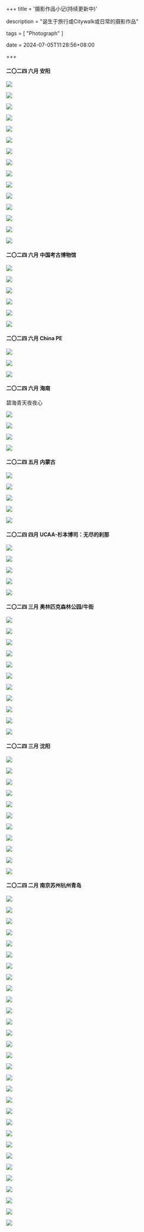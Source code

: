 +++
title = '摄影作品小记(持续更新中)'

description = "诞生于旅行或Citywalk或日常的摄影作品"

tags = [ "Photograph" ]

date = 2024-07-05T11:28:56+08:00

+++

#### 二〇二四 六月 安阳

![](https://pub-f40a9f95639d4cee81dcb09d9b4adf70.r2.dev/blog/2024/07/970ac632cae0d501d8ff38d8f98a3283.JPG)

![](https://pub-f40a9f95639d4cee81dcb09d9b4adf70.r2.dev/blog/2024/07/af29ec3952dcbbe3b148ae530d33c599.JPG)

![](https://pub-f40a9f95639d4cee81dcb09d9b4adf70.r2.dev/blog/2024/07/9b7177783941278a90cb9d5a5331a1ea.JPG)

![](https://pub-f40a9f95639d4cee81dcb09d9b4adf70.r2.dev/blog/2024/07/51b49a5bdbacbdfa2e6d39f65775706d.JPG)

![](https://pub-f40a9f95639d4cee81dcb09d9b4adf70.r2.dev/blog/2024/07/00fcecb1cc0aaf02fcb4aed508dd7677.JPG)

![](https://pub-f40a9f95639d4cee81dcb09d9b4adf70.r2.dev/blog/2024/07/6ecfbda1d05bd0551aded30b45f05043.JPG)

![](https://pub-f40a9f95639d4cee81dcb09d9b4adf70.r2.dev/blog/2024/07/ab273d1399ca043ef3cdec01f7956e93.JPG)

![](https://pub-f40a9f95639d4cee81dcb09d9b4adf70.r2.dev/blog/2024/07/c5e345230f2c73135bf464e4fe9e56ac.JPG)

![](https://pub-f40a9f95639d4cee81dcb09d9b4adf70.r2.dev/blog/2024/07/94582abb103f8342bb8cf26c4e82e61d.JPG)

![](https://pub-f40a9f95639d4cee81dcb09d9b4adf70.r2.dev/blog/2024/07/68456e34bb7fc26172c23ab8ac4782c9.JPG)

![](https://pub-f40a9f95639d4cee81dcb09d9b4adf70.r2.dev/blog/2024/07/253e5e4633be5444b0b8218004ea6612.JPG)

![](https://pub-f40a9f95639d4cee81dcb09d9b4adf70.r2.dev/blog/2024/07/7297339d5bafce752c59592f7788e8ef.JPG)

![](https://pub-f40a9f95639d4cee81dcb09d9b4adf70.r2.dev/blog/2024/07/13799a2c663c5c94fa4ccc170d466480.JPG)

![](https://pub-f40a9f95639d4cee81dcb09d9b4adf70.r2.dev/blog/2024/07/d297c0fc505e935e8e5e4bb4a35b3923.JPG)

![](https://pub-f40a9f95639d4cee81dcb09d9b4adf70.r2.dev/blog/2024/07/b75030224611b9aa5395f71ea4c69c14.JPG)

#### 二〇二四 六月 中国考古博物馆

![](https://pub-f40a9f95639d4cee81dcb09d9b4adf70.r2.dev/blog/2024/07/93c140ed35d768b3860bc70c11968575.JPG)

![](https://pub-f40a9f95639d4cee81dcb09d9b4adf70.r2.dev/blog/2024/07/eb4a0e947f180ac8208f8d115fb52cdc.JPG)

![](https://pub-f40a9f95639d4cee81dcb09d9b4adf70.r2.dev/blog/2024/07/713d5fdcf204a8ea36439b2482b37d0f.JPG)

![](https://pub-f40a9f95639d4cee81dcb09d9b4adf70.r2.dev/blog/2024/07/3c4502dd1a47b84d0f51a35e0fee6325.JPG)

![](https://pub-f40a9f95639d4cee81dcb09d9b4adf70.r2.dev/blog/2024/07/e7552ff18658b6d0d107f736d2be84c3.JPG)

![](https://pub-f40a9f95639d4cee81dcb09d9b4adf70.r2.dev/blog/2024/07/84520e9d2a1154c9d785535c18507bb4.JPG)

#### 二〇二四 六月 China PE

![](https://pub-f40a9f95639d4cee81dcb09d9b4adf70.r2.dev/blog/2024/07/b681f32a792d0ef0ecbb242d7ea2bb29.JPG)

![](https://pub-f40a9f95639d4cee81dcb09d9b4adf70.r2.dev/blog/2024/07/c9dc11301d4199198766891ec01223ec.JPG)

![](https://pub-f40a9f95639d4cee81dcb09d9b4adf70.r2.dev/blog/2024/07/0d7e6c31b7da4a0394ce3d2c249857c1.JPG)

#### 二〇二四 六月 海南

碧海青天夜夜心

![](https://pub-f40a9f95639d4cee81dcb09d9b4adf70.r2.dev/Picture_0880c08b0110abddf430.JPG)

![](https://pub-f40a9f95639d4cee81dcb09d9b4adf70.r2.dev/Picture_0880c08b0110abddb835.jpg)

![](https://pub-f40a9f95639d4cee81dcb09d9b4adf70.r2.dev/Picture_0880c08b0110abddbc31.jpg)

![](https://pub-f40a9f95639d4cee81dcb09d9b4adf70.r2.dev/Picture_0880c08b0110abdd9837.jpg)

#### 二〇二四 五月 内蒙古

![](https://pub-f40a9f95639d4cee81dcb09d9b4adf70.r2.dev/blog/2024/07/b7c31310696dc749d7d9c1e3a03d26a7.JPG)

![](https://pub-f40a9f95639d4cee81dcb09d9b4adf70.r2.dev/blog/2024/07/d40764f534a752571b748cbe672760d6.JPG)

![](https://pub-f40a9f95639d4cee81dcb09d9b4adf70.r2.dev/blog/2024/07/39335c81e121d72346b24df3a08e1612.JPG)

![](https://pub-f40a9f95639d4cee81dcb09d9b4adf70.r2.dev/blog/2024/07/fb8a9f6cbff7997b14314b568100c5af.JPG)

![](https://pub-f40a9f95639d4cee81dcb09d9b4adf70.r2.dev/blog/2024/07/d4236f7e67638e768106d310117c3304.JPG)

#### 二〇二四 四月 UCAA-杉本博司：无尽的刹那

![](https://pub-f40a9f95639d4cee81dcb09d9b4adf70.r2.dev/blog/2024/07/0dbf4b67ca12d3f1920d79b003100b04.JPG)

![](https://pub-f40a9f95639d4cee81dcb09d9b4adf70.r2.dev/blog/2024/07/747c2dd7084d7ce63315ac2c8f4b2ece.JPG)

![](https://pub-f40a9f95639d4cee81dcb09d9b4adf70.r2.dev/blog/2024/07/3ab338f988e24fbd450db06bac432c4c.JPG)

![](https://pub-f40a9f95639d4cee81dcb09d9b4adf70.r2.dev/blog/2024/07/724a05dc1714a8449d1f0a9188caca58.JPG)

![](https://pub-f40a9f95639d4cee81dcb09d9b4adf70.r2.dev/blog/2024/07/4c314ba668b34ef43e636b1b9f8c1a31.JPG)

#### 二〇二四 三月 奥林匹克森林公园/牛街

![](https://pub-f40a9f95639d4cee81dcb09d9b4adf70.r2.dev/blog/2024/07/1b2b111acefe3ce8cde0b3aef7c7a0e6.JPG)

![](https://pub-f40a9f95639d4cee81dcb09d9b4adf70.r2.dev/blog/2024/07/ae26a5e8dee01f730f64ef8a6efc84d4.JPG)

![](https://pub-f40a9f95639d4cee81dcb09d9b4adf70.r2.dev/blog/2024/07/690eeb03a0695e500795e651a8653b82.JPG)

![](https://pub-f40a9f95639d4cee81dcb09d9b4adf70.r2.dev/blog/2024/07/10a680ce1d48aad36f8945325a79f141.JPG)

![](https://pub-f40a9f95639d4cee81dcb09d9b4adf70.r2.dev/blog/2024/07/724eda15c4c8518bdb8ac2c3156437ea.JPG)

![](https://pub-f40a9f95639d4cee81dcb09d9b4adf70.r2.dev/blog/2024/07/6a0b5606f82f12f22354280bd8883cb8.JPG)

![](https://pub-f40a9f95639d4cee81dcb09d9b4adf70.r2.dev/blog/2024/07/944bfa2f0aa6ab6333019a6d2e3c95a3.JPG)

![](https://pub-f40a9f95639d4cee81dcb09d9b4adf70.r2.dev/blog/2024/07/2b90d92d1d66d4d7ee7f55da32047949.JPG)

![](https://pub-f40a9f95639d4cee81dcb09d9b4adf70.r2.dev/blog/2024/07/86f58988920bc6a6b296508182569f6f.JPG)

![](https://pub-f40a9f95639d4cee81dcb09d9b4adf70.r2.dev/blog/2024/07/47bcc2c6b343cd65bfda7a950fdc2ef7.JPG)

![](https://pub-f40a9f95639d4cee81dcb09d9b4adf70.r2.dev/blog/2024/07/059dc3078aaacae6b0f4ede12b34991f.JPG)

#### 二〇二四 三月 沈阳

![](https://pub-f40a9f95639d4cee81dcb09d9b4adf70.r2.dev/blog/2024/07/5d8b1fccde5d72887ae677d10fd1561e.JPG)

![](https://pub-f40a9f95639d4cee81dcb09d9b4adf70.r2.dev/blog/2024/07/b115c4acf4d63d7c640a3f96b7059ce6.JPG)

![](https://pub-f40a9f95639d4cee81dcb09d9b4adf70.r2.dev/blog/2024/07/211df0bb4092db972ede1c31f44935e4.JPG)

![](https://pub-f40a9f95639d4cee81dcb09d9b4adf70.r2.dev/blog/2024/07/f9bc8c65d23ec8206b50d73016621fc6.JPG)

![](https://pub-f40a9f95639d4cee81dcb09d9b4adf70.r2.dev/blog/2024/07/10c869be88166ab22babe4065d68112c.JPG)

![](https://pub-f40a9f95639d4cee81dcb09d9b4adf70.r2.dev/blog/2024/07/ae202d7c76eb0afe7cf4e0bb1e26240e.JPG)

![](https://pub-f40a9f95639d4cee81dcb09d9b4adf70.r2.dev/blog/2024/07/3de7dd119ed863b760c41aea84c40d34.JPG)

![](https://pub-f40a9f95639d4cee81dcb09d9b4adf70.r2.dev/blog/2024/07/543b2b27cee3acb37b402ec11d222a3e.JPG)

![](https://pub-f40a9f95639d4cee81dcb09d9b4adf70.r2.dev/blog/2024/07/297ee16627adee022fbf9ffb652cf096.JPG)

![](https://pub-f40a9f95639d4cee81dcb09d9b4adf70.r2.dev/blog/2024/07/a983a04f28e2657e065278a86cb16650.JPG)

![](https://pub-f40a9f95639d4cee81dcb09d9b4adf70.r2.dev/blog/2024/07/c446a3af0f6bd6ed2d9ca9346a284e4e.JPG)

#### 二〇二四 二月 南京苏州杭州青岛

![](https://pub-f40a9f95639d4cee81dcb09d9b4adf70.r2.dev/blog/2024/07/4d04c0f76f195d77d0a0ffef51daa5e3.JPG)

![](https://pub-f40a9f95639d4cee81dcb09d9b4adf70.r2.dev/blog/2024/07/3d0ebd49e8d7b64ca29f76812f36aea5.JPG)

![](https://pub-f40a9f95639d4cee81dcb09d9b4adf70.r2.dev/blog/2024/07/dfa12977b83092e9882915ef865fe5f8.JPG)

![](https://pub-f40a9f95639d4cee81dcb09d9b4adf70.r2.dev/blog/2024/07/409d2ad60ef210b40c61a9cfb0f70c6b.JPG)

![](https://pub-f40a9f95639d4cee81dcb09d9b4adf70.r2.dev/blog/2024/07/4da1101a5be6025c0c0d00ac392a9308.JPG)

![](https://pub-f40a9f95639d4cee81dcb09d9b4adf70.r2.dev/blog/2024/07/2ece9cbbdc837446dfe8c5c97acda7a1.JPG)

![](https://pub-f40a9f95639d4cee81dcb09d9b4adf70.r2.dev/blog/2024/07/b4b9e92be1dc0440827b99be4811cbb2.JPG)

![](https://pub-f40a9f95639d4cee81dcb09d9b4adf70.r2.dev/blog/2024/07/81d0c043e3146185a1d2f17099b1e3ec.JPG)

![](https://pub-f40a9f95639d4cee81dcb09d9b4adf70.r2.dev/blog/2024/07/80bdffa4fbcf6455e0cecdf7271428ab.JPG)

![](https://pub-f40a9f95639d4cee81dcb09d9b4adf70.r2.dev/blog/2024/07/fbf2a0e0dac5765a7c7d591eedb2b48d.JPG)

![](https://pub-f40a9f95639d4cee81dcb09d9b4adf70.r2.dev/blog/2024/07/71bb2d216d7ad890a971e82e8f5e6fb2.JPG)

![](https://pub-f40a9f95639d4cee81dcb09d9b4adf70.r2.dev/blog/2024/07/ffa559cb8b1688689631664dcbbc8c6a.JPG)

![](https://pub-f40a9f95639d4cee81dcb09d9b4adf70.r2.dev/blog/2024/07/81e658606fe2183f0f9bcb9f5c8692d8.JPG)

![](https://pub-f40a9f95639d4cee81dcb09d9b4adf70.r2.dev/blog/2024/07/7418772fd7f6f6103d5d771356a119f0.JPG)

![](https://pub-f40a9f95639d4cee81dcb09d9b4adf70.r2.dev/blog/2024/07/f6ce193bbbd4526948ad637fcc0f7391.JPG)

![](https://pub-f40a9f95639d4cee81dcb09d9b4adf70.r2.dev/blog/2024/07/0b67742f689e58ea20a8dd2c975e42c4.JPG)

![](https://pub-f40a9f95639d4cee81dcb09d9b4adf70.r2.dev/blog/2024/07/a592eb730babda28cdec687db4757cbd.JPG)

![](https://pub-f40a9f95639d4cee81dcb09d9b4adf70.r2.dev/blog/2024/07/19ac822619bdc93a47246d0e9d26bfba.JPG)

![](https://pub-f40a9f95639d4cee81dcb09d9b4adf70.r2.dev/blog/2024/07/f226af13c27bfa8413e0a4b6df9263bb.JPG)

![](https://pub-f40a9f95639d4cee81dcb09d9b4adf70.r2.dev/blog/2024/07/dd07d064a84ad9899b4683cd4a079932.JPG)

![](https://pub-f40a9f95639d4cee81dcb09d9b4adf70.r2.dev/blog/2024/07/813daac4bb88458e63272ced44728124.JPG)

![](https://pub-f40a9f95639d4cee81dcb09d9b4adf70.r2.dev/blog/2024/07/797300d50b9439ed48b3b626abb5c056.JPG)

![](https://pub-f40a9f95639d4cee81dcb09d9b4adf70.r2.dev/blog/2024/07/c3b475f78ec4c754dda20fa367dc9c68.JPG)

![](https://pub-f40a9f95639d4cee81dcb09d9b4adf70.r2.dev/blog/2024/07/90347354d8e54fe018846844d25a3d3f.JPG)

![](https://pub-f40a9f95639d4cee81dcb09d9b4adf70.r2.dev/blog/2024/07/e8733ffeacf9ce8261c43b33fe766966.JPG)

![](https://pub-f40a9f95639d4cee81dcb09d9b4adf70.r2.dev/blog/2024/07/7f4ebdbfe591aac62b86f3c36b08a8a5.JPG)

![](https://pub-f40a9f95639d4cee81dcb09d9b4adf70.r2.dev/blog/2024/07/44c867eadca4bbca78d75310039c27fe.JPG)

![](https://pub-f40a9f95639d4cee81dcb09d9b4adf70.r2.dev/blog/2024/07/c16445d4d3b93f73727dc2c45c8fcc0d.JPG)

![](https://pub-f40a9f95639d4cee81dcb09d9b4adf70.r2.dev/blog/2024/07/7474efa949ad95e1bcbfd12a68cb7ac0.JPG)

![](https://pub-f40a9f95639d4cee81dcb09d9b4adf70.r2.dev/blog/2024/07/53caf5392d3d46dcf32ccd996256756c.JPG)
